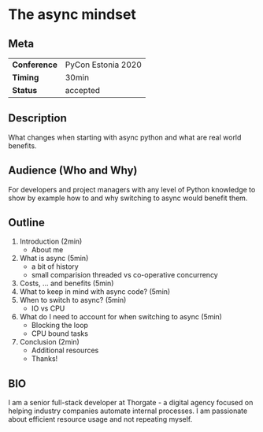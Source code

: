 # The async mindset

## Meta

| | |
|-|-|
| **Conference** | PyCon Estonia 2020 |
| **Timing** | 30min |
| **Status** | accepted |

## Description

What changes when starting with async python and what are real world benefits.

## Audience (Who and Why)

For developers and project managers with any level of Python knowledge to show by example how to and why switching to async would benefit them.

## Outline

1. Introduction (2min)
    - About me
1. What is async (5min)
    - a bit of history
    - small comparision threaded vs co-operative concurrency
1. Costs, ... and benefits (5min)
1. What to keep in mind with async code? (5min)
1. When to switch to async? (5min)
    - IO vs CPU
1. What do I need to account for when switching to async (5min)
    - Blocking the loop
    - CPU bound tasks
1. Conclusion (2min)
    - Additional resources
    - Thanks!

## BIO

I am a senior full-stack developer at Thorgate - a digital agency focused on helping industry companies automate internal processes. I am passionate about efficient resource usage and not repeating myself.
